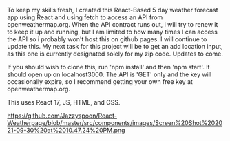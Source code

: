 To keep my skills fresh, I created this React-Based 5 day weather forecast app using React and using fetch to access an API from openweathermap.org.  When the API contract runs out, i will try to renew it to keep it up and running, but I am limited to how many times I can access the API so i probably won't host this on github pages.  I will continue to update this.  My next task for this project will be to get an add location input, as this one is currently designated solely for my zip code.  Updates to come.

If you should wish to clone this, run 'npm install' and then 'npm start'.  It should open up on localhost3000.  The API is 'GET' only and the key will occasionally expire, so I recommend getting your own free key at openweathermap.org.

This uses React 17, JS, HTML, and CSS.

https://github.com/Jazzyspoon/React-Weatherpage/blob/master/src/components/images/Screen%20Shot%202021-09-30%20at%2010.47.24%20PM.png
